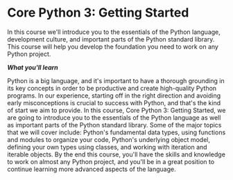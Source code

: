 # Core Python 3: Getting Started
  
In this course we'll introduce you to the essentials of the Python language, development culture, and important parts of the Python standard library. This course will help you develop the foundation you need to work on any Python project.  

***What you'll learn***

Python is a big language, and it's important to have a thorough grounding in its key concepts in order to be productive and create high-quality Python programs. In our experience, starting off in the right direction and avoiding early misconceptions is crucial to success with Python, and that's the kind of start we aim to provide. In this course, Core Python 3: Getting Started, we are going to introduce you to the essentials of the Python language as well as important parts of the Python standard library. Some of the major topics that we will cover include: Python's fundamental data types, using functions and modules to organize your code, Python's underlying object model, defining your own types using classes, and working with iteration and iterable objects. By the end this course, you'll have the skills and knowledge to work on almost any Python project, and you'll be in a great position to continue learning more advanced aspects of the language.